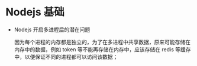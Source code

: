 # Nodejs 基础

  * Nodejs 开启多进程后的潜在问题

    因为每个进程的内存都是独立的，为了在多进程中共享数据，原来可能存储在内存中的数据，例如 token 等不能再存储在内存中，应该存储在 redis 等缓存中，以便保证不同的进程都可以访问该数据；

